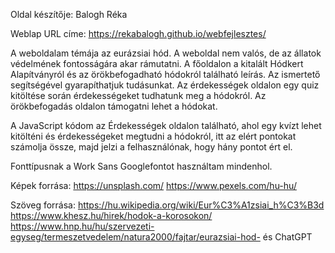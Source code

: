 Oldal készítője: Balogh Réka

Weblap URL címe: https://rekabalogh.github.io/webfejlesztes/

A weboldalam témája az eurázsiai hód. A weboldal nem valós, de az állatok védelmének fontosságára akar rámutatni. A főoldalon a kitalált Hódkert Alapítványról és az örökbefogadható hódokról található leírás. Az ismertető segítségével gyarapíthatjuk tudásunkat. Az érdekességek oldalon egy quiz kitöltése során érdekességeket tudhatunk meg a hódokról. Az örökbefogadás oldalon támogatni lehet a hódokat. 

A JavaScript kódom az Érdekességek oldalon található, ahol egy kvízt lehet kitölténi és érdekességeket megtudni a hódokról, itt az elért pontokat számolja össze, majd jelzi a felhasználónak, hogy hány pontot ért el.

Fonttípusnak a Work Sans Googlefontot használtam mindenhol. 

Képek forrása:
https://unsplash.com/
https://www.pexels.com/hu-hu/

Szöveg forrása: 
https://hu.wikipedia.org/wiki/Eur%C3%A1zsiai_h%C3%B3d
https://www.khesz.hu/hirek/hodok-a-korosokon/
https://www.hnp.hu/hu/szervezeti-egyseg/termeszetvedelem/natura2000/fajtar/eurazsiai-hod- 
és ChatGPT
